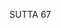 SUTTA 67

[^682]: Kevaṭtā maññe macchavilope. MA gives two explanations: one favours this rendering, the other suggests "fisherman hauling in fish."

[^683]: It was the Brahmā Sahampati who entreated the newly enlightened Buddha to teach the Dhamma to the world. See MN 26.20.

[^684]: MA: In this case Ven. Sāriputta erred in not recognising his responsibility, for the Sangha is the responsibility of the two great elders. Thus the Buddha rebuked him but commended Ven. Moggallāna, who recognised his responsibility.

[^685]: MA: The Buddha undertook this teaching to show that there are four fears (or dangers, bhaya) in his Dispensation. Those who can overcome these four fears will become established in the Dispensation, the others will not become established.

[^686]: Pali uses two distinct words signifying different types of food: khädaniya, "food to be consumed," includes all varieties of vegetables, nuts, fruits, yams, etc.; bhojanīya, "food to be eaten," includes food made of grain, meat, and fish. Things to be tasted (sāyitabba) would include light refreshments.

[^687]: The proper time is from dawn to noon, beyond which only liquids may be drunk.

